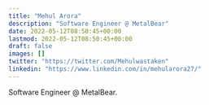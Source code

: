 ```yaml
---
title: "Mehul Arora"
description: "Software Engineer @ MetalBear"
date: 2022-05-12T08:50:45+00:00
lastmod: 2022-05-12T08:50:45+00:00
draft: false
images: []
twitter: "https://twitter.com/Mehulwastaken"
linkedin: "https://www.linkedin.com/in/mehularora27/"
---
```


Software Engineer @ MetalBear.